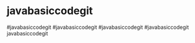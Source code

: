 # javabasiccodegit
#javabasiccodegit
#javabasiccodegit
#javabasiccodegit
#javabasiccodegit
javabasiccodegit
